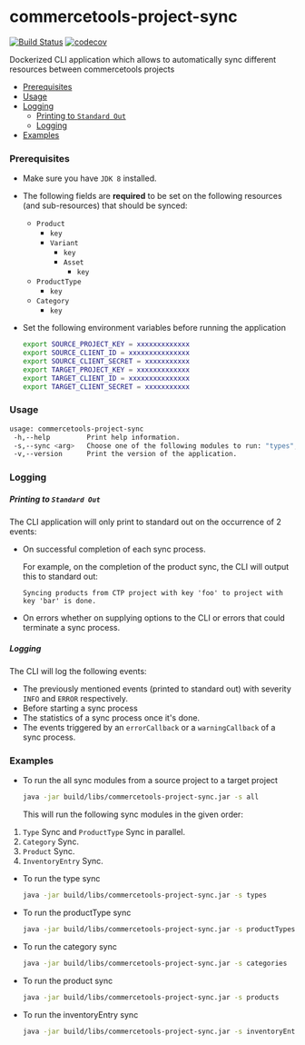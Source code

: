 # commercetools-project-sync
[![Build Status](https://travis-ci.org/commercetools/commercetools-project-sync.svg?branch=master)](https://travis-ci.org/commercetools/commercetools-project-sync)
[![codecov](https://codecov.io/gh/commercetools/commercetools-project-sync/branch/master/graph/badge.svg)](https://codecov.io/gh/commercetools/commercetools-project-sync)

Dockerized CLI application which allows to automatically sync different resources between commercetools projects

<!-- START doctoc generated TOC please keep comment here to allow auto update -->
<!-- DON'T EDIT THIS SECTION, INSTEAD RE-RUN doctoc TO UPDATE -->


- [Prerequisites](#prerequisites)
- [Usage](#usage)
- [Logging](#logging)
    - [Printing to `Standard Out`](#printing-to-standard-out)
    - [Logging](#logging-1)
- [Examples](#examples)

<!-- END doctoc generated TOC please keep comment here to allow auto update -->


### Prerequisites
 
 - Make sure you have `JDK 8` installed.
 - The following fields are **required** to be set on the following resources (and sub-resources) that should be synced:
    - `Product`
        - `key`
        - `Variant`
            - `key`
            - `Asset`
                - `key`
    - `ProductType`
        - `key`
    - `Category`
        - `key`         
 
 - Set the following environment variables before running the application
   ```bash
   export SOURCE_PROJECT_KEY = xxxxxxxxxxxxx
   export SOURCE_CLIENT_ID = xxxxxxxxxxxxxxx
   export SOURCE_CLIENT_SECRET = xxxxxxxxxxx
   export TARGET_PROJECT_KEY = xxxxxxxxxxxxx
   export TARGET_CLIENT_ID = xxxxxxxxxxxxxxx
   export TARGET_CLIENT_SECRET = xxxxxxxxxxx
   ```

### Usage

   ```bash
   usage: commercetools-project-sync
    -h,--help         Print help information.
    -s,--sync <arg>   Choose one of the following modules to run: "types", "productTypes", "categories", "products", "inventoryEntries" or "all" (will run all the modules).
    -v,--version      Print the version of the application.
   ```
   
### Logging

##### Printing to `Standard Out`
The CLI application will only print to standard out on the occurrence of 2 events:

- On successful completion of each sync process. 

    For example, on the completion of the product sync, the CLI will output this to standard out:
    ```
    Syncing products from CTP project with key 'foo' to project with key 'bar' is done.
    ```
- On errors whether on supplying options to the CLI or errors that could terminate a sync process.

##### Logging
The CLI will log the following events:

- The previously mentioned events (printed to standard out) with severity `INFO` and `ERROR` respectively.
- Before starting a sync process 
- The statistics of a sync process once it's done.
- The events triggered by an `errorCallback` or a `warningCallback` of a sync process.
      

### Examples   
 - To run the all sync modules from a source project to a target project
   ```bash
   java -jar build/libs/commercetools-project-sync.jar -s all
   ```
   This will run the following sync modules in the given order:
 1. `Type` Sync and `ProductType` Sync in parallel.
 2. `Category` Sync.
 3. `Product` Sync.
 4. `InventoryEntry` Sync.

 - To run the type sync
   ```bash
   java -jar build/libs/commercetools-project-sync.jar -s types
   ```  

 - To run the productType sync
   ```bash
   java -jar build/libs/commercetools-project-sync.jar -s productTypes
   ```  
    
- To run the category sync
   ```bash
   java -jar build/libs/commercetools-project-sync.jar -s categories
   ```  
   
- To run the product sync
   ```bash
   java -jar build/libs/commercetools-project-sync.jar -s products
   ```  
    
- To run the inventoryEntry sync
   ```bash
   java -jar build/libs/commercetools-project-sync.jar -s inventoryEntries
   ```     
   

